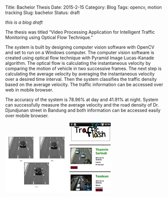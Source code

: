 Title: Bachelor Thesis
Date: 2015-2-15
Category: Blog
Tags: opencv, motion tracking
Slug: bachelor
Status: draft

*this is a blog draft*

The thesis was titled “Video Processing Application for Intelligent Traffic Monitoring using Optical Flow Technique.” 

The system is built by designing computer vision software with OpenCV and set to run on a Windows computer. The computer vision software is created using optical flow technique with Pyramid Image Lucas-Kanade algorithm. The optical flow is calculating the instantaneous velocity by comparing the motion of vehicle in two successive frames. The next step is calculating the average velocity by averaging the instantaneous velocity over a desired time interval. Then the system classifies the traffic density based on the average velocity. The traffic information can be accessed over web in mobile browser.

The accuracy of the system is 78.96% at day and 41.91% at night. System can successfully measure the average velocity and the road density of  Dr. Djundjunan street in Bandung and both information can be accessed easily over mobile browser.

![](/images/gallery/bachelor/1.jpg)
![](/images/gallery/bachelor/2.jpg)




